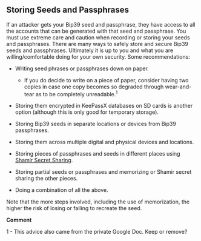 ## Storing Seeds and Passphrases

If an attacker gets your Bip39 seed and passphrase, they have access to all the accounts that can be generated with that seed and passphrase. You must use extreme care and caution when recording or storing your seeds and passphrases. There are many ways to safely store and secure Bip39 seeds and passphrases. Ultimately it is up to you and what you are willing/comfortable doing for your own security. Some recommendations:

- Writing seed phrases or passphrases down on paper.

    - If you do decide to write on a piece of paper, consider having two copies in case one copy becomes so degraded through wear-and-tear as to be completely unreadable.<sup>1</sup>

    
- Storing them encrypted in KeePassX databases on SD cards is another option (although this is only good for temporary storage).

- Storing Bip39 seeds in separate locations or devices from Bip39 passphrases.

- Storing them across multiple digital and physical devices and locations.

- Storing pieces of passphrases and seeds in different places using [Shamir Secret Sharing](https://en.wikipedia.org/wiki/Shamir%27s_Secret_Sharing).

- Storing partial seeds or passphrases and memorizing or Shamir secret sharing the other pieces.

- Doing a combination of all the above.

Note that the more steps involved, including the use of memorization, the higher the risk of losing or failing to recreate the seed.

**Comment**

1 - This advice also came from the private Google Doc. Keep or remove?